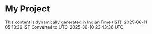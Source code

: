# My Project

This content is dynamically generated in Indian Time (IST): 2025-06-11 05:13:36 IST
Converted to UTC: 2025-06-10 23:43:36 UTC
